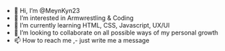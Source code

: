- 👋 Hi, I’m @MeynKyn23
- 👀 I’m interested in Armwrestling & Coding
- 🌱 I’m currently learning HTML, CSS, Javascript, UX/UI
- 💞️ I’m looking to collaborate on all possible ways of my personal growth
- 📫 How to reach me ,- just write me a message

<!---
MeynKyn23/MeynKyn23 is a ✨ special ✨ repository because its `README.md` (this file) appears on your GitHub profile.
You can click the Preview link to take a look at your changes.
--->
